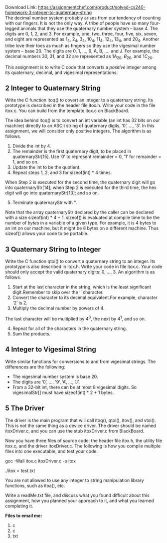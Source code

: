 Download Link: https://assignmentchef.com/product/solved-cs240-homework-3-integer-to-quaternary-string
<br>
The decimal number system probably arises from our tendency of counting with our fingers. It is not the only way. A tribe of people have so many four-legged animals that they use the quaternary number system – base 4. The digits are 0, 1, 2, and 3. For example, one, two, three, four, five, six, seven, and eight are represented as 1<sub>4</sub>, 2<sub>4</sub>, 3<sub>4</sub>, 10<sub>4</sub>, 11<sub>4</sub>, 12<sub>4</sub>, 13<sub>4</sub>, and 20<sub>4</sub>. Another tribe love their toes as much as fingers so they use the vigesimal number system – base 20. The digits are 0, 1, <em>…</em>, 9, A, B, <em>…</em>, and J. For example, the decimal numbers 30, 31, and 32 are represented as 1<em>A</em><sub>20</sub>, <em>B</em><sub>20</sub>, and 1<em>C</em><sub>20</sub>.

This assignment is to write C code that converts a <em>positive </em>integer among its quaternary, decimal, and vigesimal representations.

<h2>2            Integer to Quaternary String</h2>

Write the C function itoq() to covert an integer to a quaternary string. Its prototype is described in the header file itox.h. Write your code in the file itox.c. You can build from the template itox.c on BlackBoard.

The idea behind itoq() is to convert an int variable (an int has 32 bits on our machine) directly to an ASCII string of quaternary digits, ’0’, <em>…</em>, ’3’. In this assignment, we will consider only positive integers. The algorithm is as follows.

<ol>

 <li>Divide the int by 4.</li>

 <li>The remainder is the first quaternary digit, to be placed in quaternaryStr[15]. Use ’0’ to represent remainder = 0, ’1’ for remainder = 1, and so on.</li>

 <li>Update the int to be the quotient.</li>

 <li>Repeat steps 1, 2, and 3 for sizeof(int) * 4 times.</li>

</ol>

When Step 2 is executed for the second time, the quaternary digit will go into quaternaryStr[14]; when Step 2 is executed for the third time, the hex digit will go into quaternaryStr[13]; and so on.

<ol start="5">

 <li>Terminate quaternaryStr with ’ ’.</li>

</ol>

Note that the array quaternaryStr declared by the caller can be declared with a size sizeof(int) * 4 + 1. sizeof() is evaluated at compile time to be the number of <em>bytes </em>in a variable of a given type. For example, it is 4 bytes to an int on our machine, but it might be 8 bytes on a different machine. Thus sizeof() allows your code to be portable.

<h2>3            Quaternary String to Integer</h2>

Write the C function qtoi() to convert a quaternary string to an integer. Its prototype is also described in itox.h. Write your code in file itox.c. Your code should only accept the valid quaternary digits: 0, <em>…</em>, 3. An algorithm is as follows.

<ol>

 <li>Start at the last character in the string, which is the least significant digit.Remember to skip over the ’ ’ character.</li>

 <li>Convert the character to its decimal equivalent.For example, character ’2’ is 2.</li>

 <li>Multiply the decimal number by powers of 4.</li>

</ol>

The last character will be multiplied by 4<sup>0</sup>, the next by 4<sup>1</sup>, and so on.

<ol start="4">

 <li>Repeat for all of the characters in the quaternary string.</li>

 <li>Sum the products.</li>

</ol>

<h2>4            Integer to Vigesimal String</h2>

Write similar functions for conversions to and from vigesimal strings. The differences are the following:

<ul>

 <li>The vigesimal number system is base 20.</li>

 <li>The digits are ’0’, <em>…</em>, ’9’, ’A’, <em>…</em>, ’J’.</li>

 <li>From a 32-bit int, there can be at most 8 vigesimal digits. So vigesimalStr[] must have sizeof(int) * 2 + 1 bytes.</li>

</ul>

<h2>5        The Driver</h2>

The driver is the main program that will call itoq(), qtoi(), itov(), and vtoi(). This is not the same thing as a device driver. The driver should be named itoxDriver.c, and you can use the stub itoxDriver.c from BlackBoard.

Now you have three files of source code: the header file itox.h, the utility file itox.c, and the driver itoxDriver.c. The following is how you compile multiple files into one executable, and test your code.

gcc -Wall itox.c itoxDriver.c -o itox

./itox &lt; test.txt

You are not allowed to use any integer to string manipulation library functions, such as itoa(), etc.

Write a readMe.txt file, and discuss what you found difficult about this assignment, how you planned your approach to it, and what you learned completing it.

<strong>Files to email me:</strong>

<ol>

 <li>c</li>

 <li>c</li>

 <li>txt</li>

</ol>